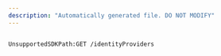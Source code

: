 ```yaml
---
description: "Automatically generated file. DO NOT MODIFY"
---
```


```powershellv2

UnsupportedSDKPath:GET /identityProviders

```